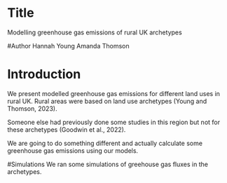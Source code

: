 # Title
Modelling greenhouse gas emissions of rural UK archetypes

#Author
Hannah Young
Amanda Thomson

# Introduction
We present modelled greenhouse gas emissions for different land uses in rural UK.
Rural areas were based on land use archetypes (Young and Thomson, 2023).

Someone else had previously done some studies in this region but not for these archetypes (Goodwin et al., 2022).

We are going to do something different and actually calculate some greenhouse gas emissions using our models.

#Simulations
We ran some simulations of greehouse gas fluxes in the archetypes.
